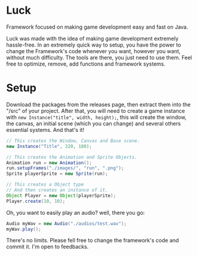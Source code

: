 # Luck
Framework focused on making game development easy and fast on Java.

Luck was made with the idea of making game development extremely hassle-free. In an extremely quick way to setup, you have the power to change the Framework's code whenever you want, however you want, without much difficulty. The tools are there, you just need to use them. Feel free to optimize, remove, add functions and framework systems.

# Setup
Download the packages from the releases page, then extract them into the "/src" of your project. After that, you will need to create a game instance with ```new Instance("title", width, height);```, this will create the window, the canvas, an initial scene (which you can change) and several others essential systems. And that's it!
```java
// This creates the Window, Canvas and Base scene.
new Instance("Title", 320, 180);

// This creates the Animation and Sprite Objects.
Animation run = new Animation();
run.setupFrames("./images/", "run", ".png");
Sprite playerSprite = new Sprite(run);

// This creates a Object type
// And then creates an instance of it.
Object Player = new Object(playerSprite);
Player.create(10, 10);
```
Oh, you want to easily play an audio? well, there you go:
```java
Audio myWav = new Audio("./audios/test.wav");
myWav.play();
```

There's no limits.
Please fell free to change the framework's code and commit it. I'm open to feedbacks.
